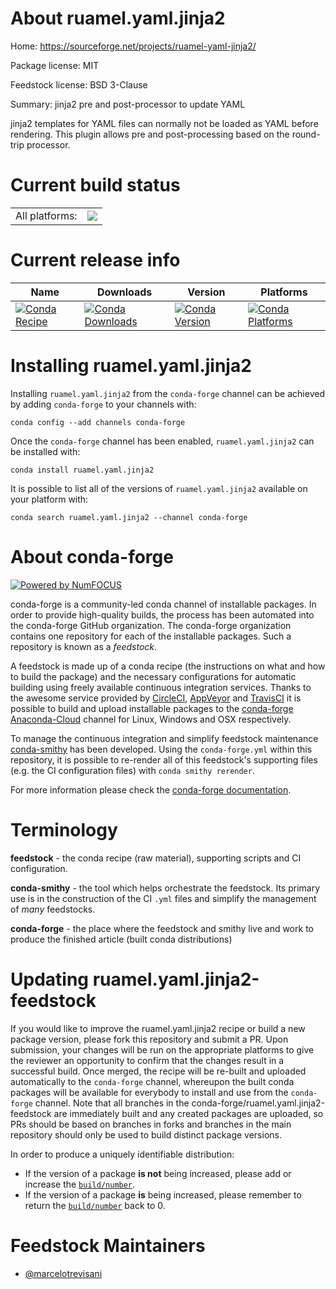 About ruamel.yaml.jinja2
========================

Home: https://sourceforge.net/projects/ruamel-yaml-jinja2/

Package license: MIT

Feedstock license: BSD 3-Clause

Summary: jinja2 pre and post-processor to update YAML

jinja2 templates for YAML files can normally not be loaded as YAML before
rendering. This plugin allows pre and post-processing based on the
round-trip processor.


Current build status
====================


<table><tr><td>All platforms:</td>
    <td>
      <a href="https://dev.azure.com/conda-forge/feedstock-builds/_build/latest?definitionId=9019&branchName=master">
        <img src="https://dev.azure.com/conda-forge/feedstock-builds/_apis/build/status/ruamel.yaml.jinja2-feedstock?branchName=master">
      </a>
    </td>
  </tr>
</table>

Current release info
====================

| Name | Downloads | Version | Platforms |
| --- | --- | --- | --- |
| [![Conda Recipe](https://img.shields.io/badge/recipe-ruamel.yaml.jinja2-green.svg)](https://anaconda.org/conda-forge/ruamel.yaml.jinja2) | [![Conda Downloads](https://img.shields.io/conda/dn/conda-forge/ruamel.yaml.jinja2.svg)](https://anaconda.org/conda-forge/ruamel.yaml.jinja2) | [![Conda Version](https://img.shields.io/conda/vn/conda-forge/ruamel.yaml.jinja2.svg)](https://anaconda.org/conda-forge/ruamel.yaml.jinja2) | [![Conda Platforms](https://img.shields.io/conda/pn/conda-forge/ruamel.yaml.jinja2.svg)](https://anaconda.org/conda-forge/ruamel.yaml.jinja2) |

Installing ruamel.yaml.jinja2
=============================

Installing `ruamel.yaml.jinja2` from the `conda-forge` channel can be achieved by adding `conda-forge` to your channels with:

```
conda config --add channels conda-forge
```

Once the `conda-forge` channel has been enabled, `ruamel.yaml.jinja2` can be installed with:

```
conda install ruamel.yaml.jinja2
```

It is possible to list all of the versions of `ruamel.yaml.jinja2` available on your platform with:

```
conda search ruamel.yaml.jinja2 --channel conda-forge
```


About conda-forge
=================

[![Powered by NumFOCUS](https://img.shields.io/badge/powered%20by-NumFOCUS-orange.svg?style=flat&colorA=E1523D&colorB=007D8A)](http://numfocus.org)

conda-forge is a community-led conda channel of installable packages.
In order to provide high-quality builds, the process has been automated into the
conda-forge GitHub organization. The conda-forge organization contains one repository
for each of the installable packages. Such a repository is known as a *feedstock*.

A feedstock is made up of a conda recipe (the instructions on what and how to build
the package) and the necessary configurations for automatic building using freely
available continuous integration services. Thanks to the awesome service provided by
[CircleCI](https://circleci.com/), [AppVeyor](https://www.appveyor.com/)
and [TravisCI](https://travis-ci.com/) it is possible to build and upload installable
packages to the [conda-forge](https://anaconda.org/conda-forge)
[Anaconda-Cloud](https://anaconda.org/) channel for Linux, Windows and OSX respectively.

To manage the continuous integration and simplify feedstock maintenance
[conda-smithy](https://github.com/conda-forge/conda-smithy) has been developed.
Using the ``conda-forge.yml`` within this repository, it is possible to re-render all of
this feedstock's supporting files (e.g. the CI configuration files) with ``conda smithy rerender``.

For more information please check the [conda-forge documentation](https://conda-forge.org/docs/).

Terminology
===========

**feedstock** - the conda recipe (raw material), supporting scripts and CI configuration.

**conda-smithy** - the tool which helps orchestrate the feedstock.
                   Its primary use is in the construction of the CI ``.yml`` files
                   and simplify the management of *many* feedstocks.

**conda-forge** - the place where the feedstock and smithy live and work to
                  produce the finished article (built conda distributions)


Updating ruamel.yaml.jinja2-feedstock
=====================================

If you would like to improve the ruamel.yaml.jinja2 recipe or build a new
package version, please fork this repository and submit a PR. Upon submission,
your changes will be run on the appropriate platforms to give the reviewer an
opportunity to confirm that the changes result in a successful build. Once
merged, the recipe will be re-built and uploaded automatically to the
`conda-forge` channel, whereupon the built conda packages will be available for
everybody to install and use from the `conda-forge` channel.
Note that all branches in the conda-forge/ruamel.yaml.jinja2-feedstock are
immediately built and any created packages are uploaded, so PRs should be based
on branches in forks and branches in the main repository should only be used to
build distinct package versions.

In order to produce a uniquely identifiable distribution:
 * If the version of a package **is not** being increased, please add or increase
   the [``build/number``](https://conda.io/docs/user-guide/tasks/build-packages/define-metadata.html#build-number-and-string).
 * If the version of a package **is** being increased, please remember to return
   the [``build/number``](https://conda.io/docs/user-guide/tasks/build-packages/define-metadata.html#build-number-and-string)
   back to 0.

Feedstock Maintainers
=====================

* [@marcelotrevisani](https://github.com/marcelotrevisani/)

